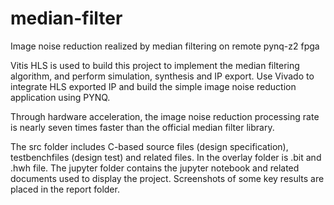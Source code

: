 # median-filter
Image noise reduction realized by median filtering on remote pynq-z2 fpga

Vitis HLS is used to build this project to implement the median filtering algorithm, and perform simulation, synthesis and IP export.
Use Vivado to integrate HLS exported IP and build the simple image noise reduction application using PYNQ.

Through hardware acceleration, the image noise reduction processing rate is nearly seven times faster than the official median filter library.

The src folder includes C-based source files (design specification), testbenchfiles (design test) and related files. 
In the overlay folder is .bit and .hwh file. 
The jupyter folder contains the jupyter notebook and related documents used to display the project. 
Screenshots of some key results are placed in the report folder.

